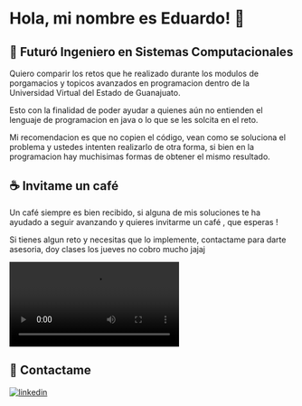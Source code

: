 # Hola, mi nombre es Eduardo! 👋
## 🚀 Futuró Ingeniero en Sistemas Computacionales
Quiero comparir los retos que he realizado durante los modulos de porgamacios y topicos avanzados en programacion dentro de la Universidad Virtual del Estado de Guanajuato.

Esto con la finalidad de poder ayudar a quienes aún no entienden el lenguaje de programacion en java o lo que se les solcita en el reto.

Mi recomendacion es que no copien el código, vean como se soluciona el problema y ustedes intenten realizarlo de otra forma, si bien en la programacion hay muchisimas formas de obtener el mismo resultado.

## ☕ Invitame un café

Un café siempre es bien recibido, si alguna de mis soluciones te ha ayudado a seguir avanzando y quieres invitarme un café , que esperas !

Si tienes algun reto y necesitas que lo implemente, contactame para darte asesoria, doy clases los jueves no cobro mucho jajaj

![Descripción del GIF](https://i.makeagif.com/media/9-30-2022/IWetDA.mp4)


## 🔗 Contactame

[![linkedin](https://img.shields.io/badge/linkedin-0A66C2?style=for-the-badge&logo=linkedin&logoColor=white)](https://www.linkedin.com/in/edwardhdezg/)
